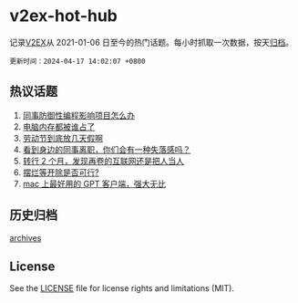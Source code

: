 # v2ex-hot-hub

 记录[V2EX](https://www.v2ex.com/)从 2021-01-06 日至今的热门话题。每小时抓取一次数据，按天[归档](archives)。

`更新时间：2024-04-17 14:02:07 +0800`

## 热议话题

1. [同事防御性编程影响项目怎么办](https://www.v2ex.com/t/1033145)
1. [电脑内存都被谁占了](https://www.v2ex.com/t/1032942)
1. [劳动节到底放几天假啊](https://www.v2ex.com/t/1033141)
1. [看到身边的同事离职，你们会有一种失落感吗？](https://www.v2ex.com/t/1032978)
1. [转行 2 个月，发现再卷的互联网还是把人当人](https://www.v2ex.com/t/1033104)
1. [摆烂等开除是否可行?](https://www.v2ex.com/t/1032927)
1. [mac 上最好用的 GPT 客户端，强大无比](https://www.v2ex.com/t/1032991)

## 历史归档

[archives](archives)

## License

See the [LICENSE](LICENSE) file for license rights and limitations (MIT).
